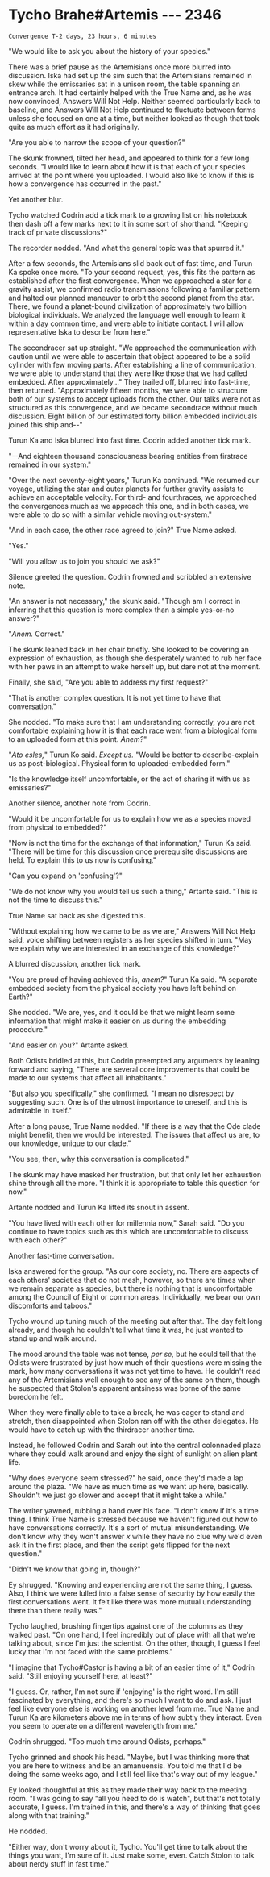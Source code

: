 # Tycho Brahe#Artemis --- 2346

    Convergence T-2 days, 23 hours, 6 minutes

"We would like to ask you about the history of your species."

There was a brief pause as the Artemisians once more blurred into discussion. Iska had set up the sim such that the Artemisians remained in skew while the emissaries sat in a unison room, the table spanning an entrance arch. It had certainly helped with the True Name and, as he was now convinced, Answers Will Not Help. Neither seemed particularly back to baseline, and Answers Will Not Help continued to fluctuate between forms unless she focused on one at a time, but neither looked as though that took quite as much effort as it had originally.

"Are you able to narrow the scope of your question?"

The skunk frowned, tilted her head, and appeared to think for a few long seconds. "I would like to learn about how it is that each of your species arrived at the point where you uploaded. I would also like to know if this is how a convergence has occurred in the past."

Yet another blur.

Tycho watched Codrin add a tick mark to a growing list on his notebook then dash off a few marks next to it in some sort of shorthand. "Keeping track of private discussions?"

The recorder nodded. "And what the general topic was that spurred it."

After a few seconds, the Artemisians slid back out of fast time, and Turun Ka spoke once more. "To your second request, yes, this fits the pattern as established after the first convergence. When we approached a star for a gravity assist, we confirmed radio transmissions following a familiar pattern and halted our planned maneuver to orbit the second planet from the star. There, we found a planet-bound civilization of approximately two billion biological individuals. We analyzed the language well enough to learn it within a day common time, and were able to initiate contact. I will allow representative Iska to describe from here."

The secondracer sat up straight. "We approached the communication with caution until we were able to ascertain that object appeared to be a solid cylinder with few moving parts. After establishing a line of communication, we were able to understand that they were like those that we had called embedded. After approximately..." They trailed off, blurred into fast-time, then returned. "Approximately fifteen months, we were able to structure both of our systems to accept uploads from the other. Our talks were not as structured as this convergence, and we became secondrace without much discussion. Eight billion of our estimated forty billion embedded individuals joined this ship and--"

Turun Ka and Iska blurred into fast time. Codrin added another tick mark.

"--And eighteen thousand consciousness bearing entities from firstrace remained in our system."

"Over the next seventy-eight years," Turun Ka continued. "We resumed our voyage, utilizing the star and outer planets for further gravity assists to achieve an acceptable velocity. For third- and fourthraces, we approached the convergences much as we approach this one, and in both cases, we were able to do so with a similar vehicle moving out-system."

"And in each case, the other race agreed to join?" True Name asked.

"Yes."

"Will you allow us to join you should we ask?"

Silence greeted the question. Codrin frowned and scribbled an extensive note.

"An answer is not necessary," the skunk said. "Though am I correct in inferring that this question is more complex than a simple yes-or-no answer?"

"*Anem.* Correct."

The skunk leaned back in her chair briefly. She looked to be covering an expression of exhaustion, as though she desperately wanted to rub her face with her paws in an attempt to wake herself up, but dare not at the moment.

Finally, she said, "Are you able to address my first request?"

"That is another complex question. It is not yet time to have that conversation."

She nodded. "To make sure that I am understanding correctly, you are not comfortable explaining how it is that each race went from a biological form to an uploaded form at this point. *Anem?*"

"*Ato esles,*" Turun Ko said. *Except us.* "Would be better to describe-explain us as post-biological. Physical form to uploaded-embedded form."

"Is the knowledge itself uncomfortable, or the act of sharing it with us as emissaries?"

Another silence, another note from Codrin.

"Would it be uncomfortable for us to explain how we as a species moved from physical to embedded?"

"Now is not the time for the exchange of that information," Turun Ka said. "There will be time for this discussion once prerequisite discussions are held. To explain this to us now is confusing."

"Can you expand on 'confusing'?"

"We do not know why you would tell us such a thing," Artante said. "This is not the time to discuss this."

True Name sat back as she digested this.

"Without explaining how we came to be as we are," Answers Will Not Help said, voice shifting between registers as her species shifted in turn. "May we explain why we are interested in an exchange of this knowledge?"

A blurred discussion, another tick mark.

"You are proud of having achieved this, *anem?*" Turun Ka said. "A separate embedded society from the physical society you have left behind on Earth?"

She nodded. "We are, yes, and it could be that we might learn some information that might make it easier on us during the embedding procedure."

"And easier on you?" Artante asked.

Both Odists bridled at this, but Codrin preempted any arguments by leaning forward and saying, "There are several core improvements that could be made to our systems that affect all inhabitants."

"But also you specifically," she confirmed. "I mean no disrespect by suggesting such. One is of the utmost importance to oneself, and this is admirable in itself."

After a long pause, True Name nodded. "If there is a way that the Ode clade might benefit, then we would be interested. The issues that affect us are, to our knowledge, unique to our clade."

"You see, then, why this conversation is complicated."

The skunk may have masked her frustration, but that only let her exhaustion shine through all the more. "I think it is appropriate to table this question for now."

Artante nodded and Turun Ka lifted its snout in assent.

"You have lived with each other for millennia now," Sarah said. "Do you continue to have topics such as this which are uncomfortable to discuss with each other?"

Another fast-time conversation.

Iska answered for the group. "As our core society, no. There are aspects of each others' societies that do not mesh, however, so there are times when we remain separate as species, but there is nothing that is uncomfortable among the Council of Eight or common areas. Individually, we bear our own discomforts and taboos."

Tycho wound up tuning much of the meeting out after that. The day felt long already, and though he couldn't tell what time it was, he just wanted to stand up and walk around.

The mood around the table was not tense, *per se,* but he could tell that the Odists were frustrated by just how much of their questions were missing the mark, how many conversations it was not yet time to have. He couldn't read any of the Artemisians well enough to see any of the same on them, though he suspected that Stolon's apparent antsiness was borne of the same boredom he felt.

When they were finally able to take a break, he was eager to stand and stretch, then disappointed when Stolon ran off with the other delegates. He would have to catch up with the thirdracer another time.

Instead, he followed Codrin and Sarah out into the central colonnaded plaza where they could walk around and enjoy the sight of sunlight on alien plant life.

"Why does everyone seem stressed?" he said, once they'd made a lap around the plaza. "We have as much time as we want up here, basically. Shouldn't we just go slower and accept that it might take a while."

The writer yawned, rubbing a hand over his face. "I don't know if it's a time thing. I think True Name is stressed because we haven't figured out how to have conversations correctly. It's a sort of mutual misunderstanding. We don't know why they won't answer *x* while they have no clue why we'd even ask it in the first place, and then the script gets flipped for the next question."

"Didn't we know that going in, though?"

Ey shrugged. "Knowing and experiencing are not the same thing, I guess. Also, I think we were lulled into a false sense of security by how easily the first conversations went. It felt like there was more mutual understanding there than there really was."

Tycho laughed, brushing fingertips against one of the columns as they walked past. "On one hand, I feel incredibly out of place with all that we're talking about, since I'm just the scientist. On the other, though, I guess I feel lucky that I'm not faced with the same problems."

"I imagine that Tycho#Castor is having a bit of an easier time of it," Codrin said. "Still enjoying yourself here, at least?"

"I guess. Or, rather, I'm not sure if 'enjoying' is the right word. I'm still fascinated by everything, and there's so much I want to do and ask. I just feel like everyone else is working on another level from me. True Name and Turun Ka are kilometers above me in terms of how subtly they interact. Even you seem to operate on a different wavelength from me."

Codrin shrugged. "Too much time around Odists, perhaps."

Tycho grinned and shook his head. "Maybe, but I was thinking more that you are here to witness and be an amanuensis. You told me that I'd be doing the same weeks ago, and I still feel like that's way out of my league."

Ey looked thoughtful at this as they made their way back to the meeting room. "I was going to say "all you need to do is watch", but that's not totally accurate, I guess. I'm trained in this, and there's a way of thinking that goes along with that training."

He nodded.

"Either way, don't worry about it, Tycho. You'll get time to talk about the things you want, I'm sure of it. Just make some, even. Catch Stolon to talk about nerdy stuff in fast time."
